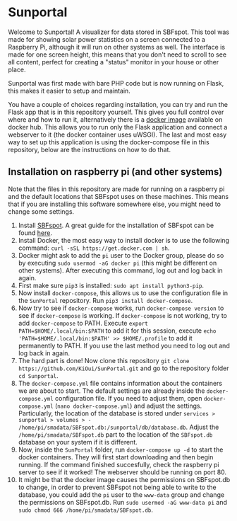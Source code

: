 # Sunportal

Welcome to Sunportal! A visualizer for data stored in SBFspot. This tool was made for showing solar power statistics on a screen connected to a Raspberry Pi, although it will run on other systems as well. The interface is made for one screen height, this means that you don't need to scroll to see all content, perfect for creating a "status" monitor in your house or other place.

Sunportal was first made with bare PHP code but is now running on Flask, this makes it easier to setup and maintain.

You have a couple of choices regarding installation, you can try and run the Flask app that is in this repository yourself. This gives you full control over where and how to run it, alternatively there is a [docker image](https://hub.docker.com/r/larsvanrhijn/sunportal) available on docker hub. This allows you to run only the Flask application and connect a webserver to it (the docker container uses uWSGI). The last and most easy way to set up this application is using the docker-compose file in this repository, below are the instructions on how to do that.

## Installation on raspberry pi (and other systems)

Note that the files in this repository are made for running on a raspberry pi and the default locations that SBFspot uses on these machines. This means that if you are installing this software somewhere else, you might need to change some settings.

1. Install [SBFspot](https://github.com/SBFspot/SBFspot). A great guide for the installation of SBFspot can be found [here](https://github.com/SBFspot/SBFspot/wiki/Installation-Linux-SQLite#sbfspot-with-sqlite).
2. Install Docker, the most easy way to install docker is to use the following command: ``curl -sSL https://get.docker.com | sh``.
3. Docker might ask to add the ``pi`` user to the Docker group, please do so by executing ``sudo usermod -aG docker pi`` (this might be different on other systems). After executing this command, log out and log back in again.
4. First make sure ``pip3`` is installed: ``sudo apt install python3-pip``.
5. Now install ``docker-compose``, this allows us to use the configuration file in the ``SunPortal`` repository. Run ``pip3 install docker-compose``.
6. Now try to see if ``docker-compose`` works, run ``docker-compose version`` to see if ``docker-compose`` is working. If ``docker-compose`` is not working, try to add ``docker-compose`` to PATH. Execute ``export PATH=$HOME/.local/bin:$PATH`` to add it for this session, execute ``echo 'PATH=$HOME/.local/bin:$PATH' >> $HOME/.profile`` to add it permanently to PATH. If you use the last method you need to log out and log back in again.
7. The hard part is done! Now clone this repository ``git clone https://github.com/KiOui/SunPortal.git`` and go to the repository folder ``cd Sunportal``.
8. The ``docker-compose.yml`` file contains information about the containers we are about to start. The default settings are already inside the ``docker-compose.yml`` configuration file. If you need to adjust them, open ``docker-compose.yml`` (``nano docker-compose.yml``) and adjust the settings. Particularly, the location of the database is stored under ``services > sunportal > volumes > - /home/pi/smadata/SBFspot.db:/sunportal/db/database.db``. Adjust the ``/home/pi/smadata/SBFspot.db`` part to the location of the ``SBFspot.db`` database on your system if it is different.
9. Now, inside the ``SunPortal`` folder, run ``docker-compose up -d`` to start the docker containers. They will first start downloading and then begin running. If the command finished succesfully, check the raspberry pi server to see if it worked! The webserver should be running on port 80.
10. It might be that the docker image causes the permissions on SBFspot.db to change, in order to prevent SBFspot not being able to write to the database, you could add the ``pi`` user to the ``www-data`` group and change the permissions on SBFspot.db. Run ``sudo usermod -aG www-data pi`` and ``sudo chmod 666 /home/pi/smadata/SBFspot.db``.
